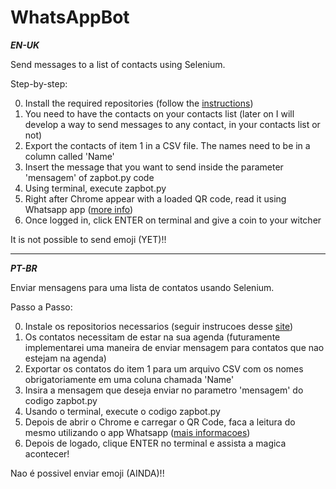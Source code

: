 # WhatsAppBot
***EN-UK***

Send messages to a list of contacts using Selenium.

Step-by-step:

0. Install the required repositories (follow the [instructions](https://selenium-python.readthedocs.io/installation.html))
1. You need to have the contacts on your contacts list (later on I will develop a way to send messages to any contact, in your contacts list or not)
2. Export the contacts of item 1 in a CSV file. The names need to be in a column called 'Name'
3. Insert the message that you want to send inside the parameter 'mensagem' of zapbot.py code
4. Using terminal, execute zapbot.py
5. Right after Chrome appear with a loaded QR code, read it using Whatsapp app ([more info](https://faq.whatsapp.com/en/web/28080003/))
6. Once logged in, click ENTER on terminal and give a coin to your witcher


It is not possible to send emoji (YET)!!
___________________________________________________

***PT-BR***

Enviar mensagens para uma lista de contatos usando Selenium.

Passo a Passo:

0. Instale os repositorios necessarios (seguir instrucoes desse [site](https://selenium-python.readthedocs.io/installation.html))
1. Os contatos necessitam de estar na sua agenda (futuramente implementarei uma maneira de enviar mensagem para contatos que nao estejam na agenda)
2. Exportar os contatos do item 1 para um arquivo CSV com os nomes obrigatoriamente em uma coluna chamada 'Name'
3. Insira a mensagem que deseja enviar no parametro 'mensagem' do codigo zapbot.py
4. Usando o terminal, execute o codigo zapbot.py
5. Depois de abrir o Chrome e carregar o QR Code, faca a leitura do mesmo utilizando o app Whatsapp ([mais informacoes](https://faq.whatsapp.com/en/web/28080003/))
6. Depois de logado, clique ENTER no terminal e assista a magica acontecer!

Nao é possivel enviar emoji (AINDA)!!

